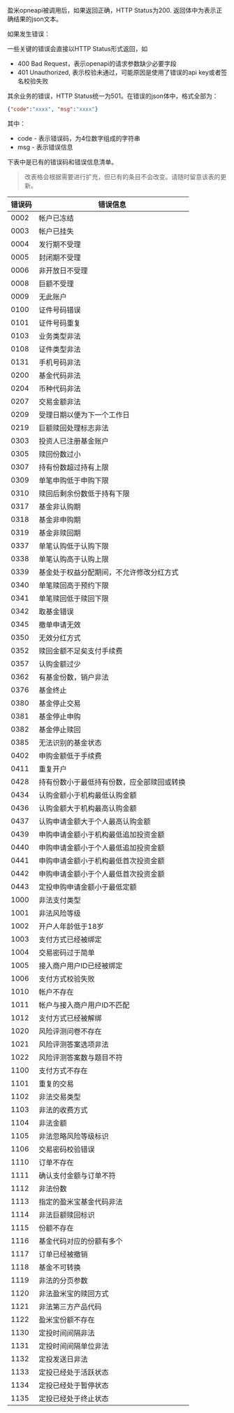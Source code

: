 盈米opneapi被调用后，如果返回正确，HTTP Status为200. 返回体中为表示正确结果的json文本。

如果发生错误：

一些关键的错误会直接以HTTP Status形式返回，如
* 400 Bad Request，表示openapi的请求参数缺少必要字段
* 401 Unauthorized, 表示校验未通过，可能原因是使用了错误的api key或者签名校验失败

其余业务的错误，HTTP Status统一为501。在错误的json体中，格式全部为：
```json
{"code":"xxxx", "msg":"xxxx"}
```

其中：

* code - 表示错误码，为4位数字组成的字符串
* msg - 表示错误信息

下表中是已有的错误码和错误信息清单。

> 改表格会根据需要进行扩充，但已有的条目不会改变。请随时留意该表的更新。

错误码| 错误信息
-----|--------
0002| 帐户已冻结
0003| 帐户已挂失
0004| 发行期不受理
0005| 封闭期不受理
0006| 非开放日不受理
0008| 巨额不受理
0009| 无此账户
0100|证件号码错误
0101|证件号码重复
0103|业务类型非法
0108|证件类型非法
0131|手机号码非法
0200|基金代码非法
0204|币种代码非法
0207|交易金额非法
0209|受理日期以便为下一个工作日
0219|巨额赎回处理标志非法
0303|投资人已注册基金账户
0305|赎回份数过小
0307|持有份数超过持有上限
0309|单笔申购低于申购下限
0310|赎回后剩余份数低于持有下限
0317|基金非认购期
0318|基金非申购期
0319|基金非赎回期
0337|单笔认购低于认购下限
0338|单笔认购高于认购上限
0339|基金处于权益分配期间，不允许修改分红方式
0340|单笔赎回高于预约下限
0341|单笔赎回低于赎回下限
0342|取基金错误
0345|撤单申请无效
0350|无效分红方式
0352|赎回金额不足矣支付手续费
0357|认购金额过少
0362|有基金份数，销户非法
0376|基金终止
0380|基金停止交易
0381|基金停止申购
0382|基金停止赎回
0385|无法识别的基金状态
0402|申购金额低于手续费
0411|重复开户
0428|持有份数小于最低持有份数，应全部赎回或转换
0434|认购金额小于机构最低认购金额
0436|认购金额大于机构最高认购金额
0437|认购申请金额大于个人最高认购金额
0439|申购申请金额小于机构最低追加投资金额
0440|申购申请金额小于个人最低追加投资金额
0441|申购申请金额小于机构最低首次投资金额
0442|申购申请金额小于个人最低首次投资金额
0443|定投申购申请金额小于最低定额
1000|非法支付类型
1001|非法风险等级
1002|开户人年龄低于18岁
1003|支付方式已经被绑定
1004|交易密码过于简单
1005|接入商户用户ID已经被绑定
1006|支付方式校验失败
1010|帐户不存在
1011|帐户与接入商户用户ID不匹配
1012|支付方式已经被解绑
1020|风险评测问卷不存在
1021|风险评测答案选项非法
1022|风险评测答案数与题目不符
1100|支付方式不存在
1101|重复的交易
1102|非法交易类型
1103|非法的收费方式
1104|非法金额
1105|非法忽略风险等级标识
1106|交易密码校验错误
1110|订单不存在
1111|确认支付金额与订单不符
1112|非法份数
1113|指定的盈米宝基金代码非法
1114|非法巨额赎回标识
1115|份额不存在
1116|基金代码对应的份额有多个
1117|订单已经被撤销
1118|基金不可转换
1119|非法的分页参数
1120|非法盈米宝的赎回方式
1121|非法第三方产品代码
1122|盈米宝份额不存在
1130|定投时间间隔非法
1131|定投时间间隔单位非法
1132|定投发送日非法
1133|定投已经处于活跃状态
1134|定投已经处于暂停状态
1135|定投已经处于终止状态
